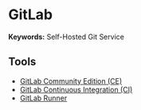 # GitLab

<!--
https://about.gitlab.com/blog/2021/04/20/everyone-can-get-certified/
https://gitlab-learn.leapest.com/hw/app/courseware/208fa611-4cd5-4115-bb54-4f5458c18d2f/scormcloud/78cf84aa-838a-4422-9919-24e5bb07dc43/9762f9cb-6706-4b9c-851f-da1d42239e88

https://docs.gitlab.com/ee/user/application_security/sast/
-->

**Keywords:** Self-Hosted Git Service

## Tools

- [GitLab Community Edition (CE)](/gitlab/gitlab-ce.md)
- [GitLab Continuous Integration (CI)](/gitlab/gitlab-ci.md)
- [GitLab Runner](/gitlab/gitlab-runner.md)

<!--
<a href="https://gitlab.com/yo/devparty/-/commits/main">
  <img src="https://gitlab.com/yo/devparty/badges/main/pipeline.svg" alt="CI">
</a>

<a href="https://github.com/bigint/party/actions/workflows/ci.yml">
  <img src="https://github.com/bigint/party/actions/workflows/ci.yml/badge.svg" alt="GitHub Actions">
</a>
-->

